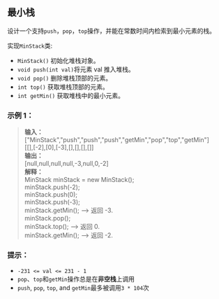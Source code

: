## 最小栈

设计一个支持`push`，`pop`，`top`操作，并能在常数时间内检索到最小元素的栈。

实现`MinStack`类:

- `MinStack()` 初始化堆栈对象。
- `void push(int val)`将元素 val 推入堆栈。
- `void pop()` 删除堆栈顶部的元素。
- `int top()` 获取堆栈顶部的元素。
- `int getMin()` 获取堆栈中的最小元素。

### 示例 1：

> **输入：**  
  ["MinStack","push","push","push","getMin","pop","top","getMin"]  
  [[],[-2],[0],[-3],[],[],[],[]]  
> **输出：**  
  [null,null,null,null,-3,null,0,-2]  
> **解释：**  
  MinStack minStack = new MinStack();  
  minStack.push(-2);  
  minStack.push(0);  
  minStack.push(-3);  
  minStack.getMin();   --> 返回 -3.  
  minStack.pop();  
  minStack.top();      --> 返回 0.  
  minStack.getMin();   --> 返回 -2.

### 提示：
* `-231 <= val <= 231 - 1`
* `pop`、`top`和`getMin`操作总是在**非空栈**上调用
* `push`, `pop`, `top`, and `getMin`最多被调用`3 * 104`次
